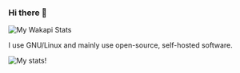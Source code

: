 ### Hi there 👋
![My Wakapi Stats](https://github-readme-stats-peach-omega-63.vercel.app/api/wakatime?username=pythoncrazy&api_domain=waka.supersketchy.me&bg_color=1A202C&title_color=2F855A&icon_color=2F855A&text_color=ffffff&custom_title=Wakapi%20Week%20Stats&layout=compact)

I use GNU/Linux and mainly use open-source, self-hosted software.

![My stats!](https://raw.githubusercontent.com/username/github-stats/master/generated/overview.svg#gh-dark-mode-only)
